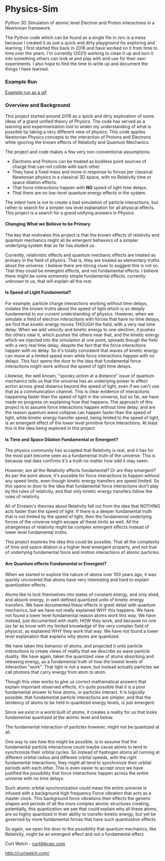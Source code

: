 # Physics-Sim
Python 3D Simulation of atomic level Electron and Proton interactions in a
Newtonian framework.

The Python code which can be found as a single file in /src is a mess because I
created it as just a quick and dirty playground for exploring and learning.
I first started this back in 2016 and have worked on it from time to time
over the years.  I'm currently (2021) working to clean it up and turn it
into something others can look at and play with and use for their own
experiments.  I also hope to find the time to write up and document the things
I have learned.

### Example Run

[Example run as a gif](images/Physics-Sim.gif)

### Overview and Background

This project started around 2016 as a quick and dirty exploration of some ideas
of a grand unified theory of Physics.  The code has served as a learning and
experimentation tool to widen my understanding of what is possible by taking a
very different view of physics.  This code applies Newtonian Physics concepts
to the interaction of Protons and Electrons while ignoring the known effects
of Relativity and Quantum Mechanics.

The project and code makes a few very non-conventional assumptions.

- Electrons and Protons can be treated as bodiless point sources of charge that
  can not collide with each other.
- They have a fixed mass and move in response to forces per classical Newtonian
  physics in a classical 3D space, with no Relativity time or space dilation effects.
- That force interactions happen with **NO** speed of light time delays.
- That there are no low-level quantum energy effects in the system.

The intent here is not to create a bad simulation of particle interactions,
but rather to search for a simpler low level explanation for all physical effects.
This project is a search for a grand unifying answers in Physics.

#### Changing What we Believe to be Primary

The key that motivates this project is that the known effects of relativity
and quantum mechanics might all be emergent behaviors of a simpler underlying
system that so far has eluded us.

Currently, relativistic effects and quantum mechanic effects are treated as
primary in the field of physics.  That is, they are treated as elementary
truths about the universe. I believe there are strong clues to suggest this is
not so.  That they could be emergent effects, and not fundamental effects. I
believe there might be some extremely simple fundamental effects, currently
unknown to us, that will explain all the rest.

#### Is Speed of Light Fundamental?

For example, particle charge interactions working without time delays, violates
the known truths about the speed of light which is so deeply fundamental to our
current understanding of physics.  However, when we simulate a field of
electron interactions with forces that have no time delays, we find that
kinetic energy moves THOUGH the field, with a very real time delay.  When we
add velocity and kinetic energy to one electron, it pushes the others near it,
which pushes the others near that, and the kinetic energy which we injected
into the simulation at one point, spreads though the field with a very real
time delay, despite the fact that the force interactions happen with no delay. 
So it's totally consistent that waves of kinetic energy can move at a limited
speed even while force interactions happen with no delays.  This fact opens the
door to the idea that fundamental force interactions might work without the
speed of light time delays.

Likewise, the well known, "spooky action at a distance" issue of quantum
mechanics tells us that the universe has an underlying power to effect action
across great distance beyond the speed of light, even if we can't use that as a
communication channel.  This is clear evidence of interactions happening faster
than the speed of light in the universe, but so far, we have made no progress
on explaining how that happens.  The approach of this project is to assume
force interactions happen without time delay, and are the reason quantum wave
collapse can happen faster than the speed of light, while kinetic energy
transfer speed, being limited to the speed of light, is an emergent effect of
the lower level primitive force interactions. At least this is the idea being
explored in this project.

#### Is Time and Space Dilation Fundamental or Emergent?

The physics community has accepted that Relativity is real, and it has for the
most part become seen as a fundamental truth of the universe.  This is because
real data confirms it's a truth no matter how odd it may seem.

However, are all the Relativity effects fundamental?  Or are they emergent? As
per the point above, it's possible for force interactions to happen without any
speed limits, even though kinetic energy transfers are speed limited.  So this
opens to door to the idea that fundamental force interactions don't play by the
rules of relativity, and that only kinetic energy transfers follow the rules of
relativity.

All of Einstein's theories about Relativity fall out from the idea that NOTHING
acts faster than the speed of light.  If there is a deeper fundamental truth
that is not limited by the speed of light, then the fundamental underlying
forces of the universe might escape all these limits as well. All the
strangeness of relativity might be complex emergent effects instead of lower
level fundamental truths.

This project explores the idea this could be possible.  That all the complexity
of time and space dilation is a higher level emergent property, and not true of
underlying fundamental force and motion interactions of atomic particles.

#### Are Quantum effects Fundamental or Emergent?

When we started to explore the nature of atoms over 100 years ago, it was
quickly uncovered that atoms have very interesting and hard to explain
quantization effects.

Atoms like to lock themselves into states of constant energy, and only shed,
and absorb energy, in well-defined quantized units of kinetic energy transfers.
We have documented these effects in great detail with quantum mechanics, but we
have not really explained WHY this happens. We have not found a lower level
fundamental reason atoms work this way.  We have instead, just documented with
math, HOW they work, and because no one (as far as know with my limited
knowledge of the very complex field of physics), as explained WHY they work
that way. We have not found a lower level explanation that explains why atoms
are quantized.

We have taken this behavior of atoms, and projected it onto particle
interactions to create views of reality that we describe as wave particle
duality.  We have again, taken the quantized view of atoms absorbing and
releasing energy, as a fundamental truth of how the lowest levels of
interaction "work".  That light is not a wave, but instead actually particles
we call photons that carry energy from atom to atom.

Though this view works to give us correct mathematical answers that explain
important observed effects, it's quite possible that it is a poor fundamental
answer to how atoms, or particles interact. It is logically possible, that
fundamental particle interactions are simpler, and that the tendency of atoms
to be held in quantized energy levels, is just emergent.

Since we exist in a world built of atoms, it creates a reality for us that
looks fundamental quantized at the atomic level and below.

The fundamental interaction of particles however, might not be quantized
at all.

One way to see how this might be possible, is to assume that the fundamental
particle interactions could maybe cause atoms to tend to synchronize their
orbital cycles.  So instead of hydrogen atoms all running at different orbital
radius and different orbital speeds, with the right fundamental interactions,
they might all tend to synchronize their orbital periods with each other. This
is even easier to accept once we have justified the possibility that force
interactions happen across the entire universe with no time delays.

Such atomic orbital synchronization could mean the entire universe is infused
with a background high frequency Force vibration that acts as a master clock.
This background force vibrations then effects the generic shapes and periods of
all the more complex atomic structures creating, potentially, this quantization
we see that could explain why all these atoms, are so highly quantized in their
ability to transfer kinetic energy, but yet be governed by more fundamental
forces that have such quantization effects.

So again, we open the door to the possibility that quantum mechanics, like
Relativity, might be an emergent effect and not a fundamental effect.

Curt Welch - curt@kcwc.com

http://curtwelch.com/




